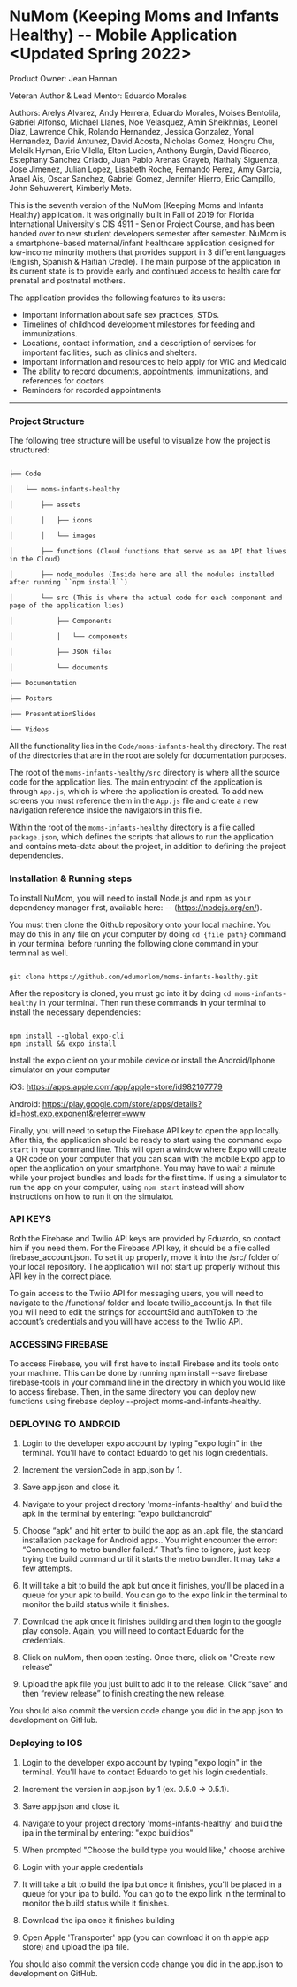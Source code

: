 # NuMom (Keeping Moms and Infants Healthy) -- Mobile Application <Updated Spring 2022>

Product Owner: Jean Hannan

Veteran Author & Lead Mentor: Eduardo Morales

Authors: Arelys Alvarez, Andy Herrera, Eduardo Morales, Moises Bentolila, Gabriel Alfonso, Michael Llanes, Noe Velasquez, Amin Sheikhnias, Leonel Diaz, Lawrence Chik, Rolando Hernandez, Jessica Gonzalez, Yonal Hernandez, David Antunez, David Acosta, Nicholas Gomez, Hongru Chu, Meleik Hyman, Eric Vilella, Elton Lucien, Anthony Burgin, David Ricardo, Estephany Sanchez Criado, Juan Pablo Arenas Grayeb, Nathaly Siguenza, Jose Jimenez, Julian Lopez, Lisabeth Roche, Fernando Perez, Amy Garcia, Anael Ais, Oscar Sanchez, Gabriel Gomez, Jennifer Hierro, Eric Campillo, John Sehuwerert, Kimberly Mete.

This is the seventh version of the NuMom (Keeping Moms and Infants Healthy) application. It was originally built in Fall of 2019 for Florida International University's CIS 4911 - Senior Project Course, and has been handed over to new student developers semester after semester. NuMom is a smartphone-based maternal/infant healthcare application designed for low-income minority mothers that provides support in 3 different languages (English, Spanish & Haitian Creole). The main purpose of the application in its current state is to provide early and continued access to health care for prenatal and postnatal mothers.

The application provides the following features to its users:
- Important information about safe sex practices, STDs.
- Timelines of childhood development milestones for feeding and immunizations.
- Locations, contact information, and a description of services for important facilities, such as clinics and shelters.
- Important information and resources to help apply for WIC and Medicaid
- The ability to record documents, appointments, immunizations, and references for doctors
- Reminders for recorded appointments

---

### Project Structure

The following tree structure will be useful to visualize how the project is structured:

```

├── Code

│   └── moms-infants-healthy

│       ├── assets

│       │   ├── icons

│       │   └── images

│       ├── functions (Cloud functions that serve as an API that lives in the Cloud)

│       ├── node_modules (Inside here are all the modules installed after running ``npm install``)

│       └── src (This is where the actual code for each component and page of the application lies)

│           ├── Components

│           │   └── components

│           ├── JSON files

│           └── documents

├── Documentation

├── Posters

├── PresentationSlides

└── Videos

```

All the functionality lies in the `Code/moms-infants-healthy` directory. The rest of the directories that are in the root are solely for documentation purposes.

The root of the `moms-infants-healthy/src` directory is where all the source code for the application lies. The main entrypoint of the application is through `App.js`, which is where the application is created. To add new screens you must reference them in the `App.js` file and create a new navigation reference inside the navigators in this file.

Within the root of the `moms-infants-healthy` directory is a file called `package.json`, which defines the scripts that allows to run the application and contains meta-data about the project, in addition to defining the project dependencies.

### Installation & Running steps

To install NuMom, you will need to install Node.js and npm as your dependency manager first, available here: -- (https://nodejs.org/en/). 

You must then clone the Github repository onto your local machine. You may do this in any file on your computer by doing `cd {file path}` command in your terminal before running the following clone command in your terminal as well.

```

git clone https://github.com/edumorlom/moms-infants-healthy.git

```

After the repository is cloned, you must go into it by doing `cd moms-infants-healthy` in your terminal. Then run these commands in your terminal to install the necessary dependencies:

```

npm install --global expo-cli
npm install && expo install

```

Install the expo client on your mobile device or install the Android/Iphone simulator on your computer

iOS: https://apps.apple.com/app/apple-store/id982107779

Android: https://play.google.com/store/apps/details?id=host.exp.exponent&referrer=www

Finally, you will need to setup the Firebase API key to open the app locally. After this, the application should be ready to start using the command `expo start` in your command line. This will open a window where Expo will create a QR code on your computer that you can scan with the mobile Expo app to open the application on your smartphone. You may have to wait a minute while your project bundles and loads for the first time. If using a simulator to run the app on your computer, using `npm start` instead will show instructions on how to run it on the simulator.

### API KEYS

Both the Firebase and Twilio API keys are provided by Eduardo, so contact him if you need them. For the Firebase API key, it should be a file called firebase_account.json. To set it up properly, move it into the /src/ folder of your local repository. The application will not start up properly without this API key in the correct place.

To gain access to the Twilio API for messaging users, you will need to navigate to the /functions/ folder and locate twilio_account.js. In that file you will need to edit the strings for accountSid and authToken to the account’s credentials and you will have access to the Twilio API.

### ACCESSING FIREBASE

To access Firebase, you will first have to install Firebase and its tools onto your machine. This can be done by running npm install --save firebase firebase-tools in your command line in the directory in which you would like to access firebase. Then, in the same directory you can deploy new functions using firebase deploy --project moms-and-infants-healthy.

### DEPLOYING TO ANDROID

1. Login to the developer expo account by typing "expo login" in the terminal. You'll have to contact Eduardo to get his login credentials.

2. Increment the versionCode in app.json by 1.

3. Save app.json and close it.

4. Navigate to your project directory 'moms-infants-healthy' and build the apk in the terminal by entering: "expo build:android"

5. Choose “apk” and hit enter to build the app as an .apk file, the standard installation package for Android apps..
   You might encounter the error: “Connecting to metro bundler failed.” That's fine to ignore, just keep trying the build command until it starts the metro bundler. It may take a few attempts.

6. It will take a bit to build the apk but once it finishes, you'll be placed in a queue for your apk to build. You can go to the expo link in the terminal to monitor the build status while it finishes.

7. Download the apk once it finishes building and then login to the google play console. Again, you will need to contact Eduardo for the credentials.

8. Click on nuMom, then open testing. Once there, click on "Create new release"

9. Upload the apk file you just built to add it to the release. Click “save” and then “review release” to finish creating the new release.

You should also commit the version code change you did in the app.json to development on GitHub.

### Deploying to IOS

1. Login to the developer expo account by typing "expo login" in the terminal. You'll have to contact Eduardo to get his login credentials.

2. Increment the version in app.json by 1 (ex. 0.5.0 -> 0.5.1).

3. Save app.json and close it.

4. Navigate to your project directory 'moms-infants-healthy' and build the ipa in the terminal by entering: "expo build:ios" 

5. When prompted "Choose the build type you would like," choose archive

6. Login with your apple credentials

7. It will take a bit to build the ipa but once it finishes, you'll be placed in a queue for your ipa to build. You can go to the expo link in the terminal to monitor the build status while it finishes. 

8. Download the ipa once it finishes building

9. Open Apple 'Transporter' app (you can download it on th apple app store) and upload the ipa file.

You should also commit the version code change you did in the app.json to development on GitHub.
